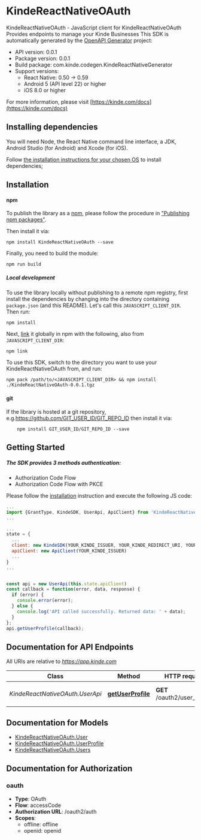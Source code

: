 # KindeReactNativeOAuth

KindeReactNativeOAuth - JavaScript client for KindeReactNativeOAuth
Provides endpoints to manage your Kinde Businesses
This SDK is automatically generated by the [OpenAPI Generator](https://openapi-generator.tech) project:

- API version: 0.0.1
- Package version: 0.0.1
- Build package: com.kinde.codegen.KindeReactNativeGenerator
- Support versions:
  + React Native: 0.50 -> 0.59
  + Android 5 (API level 22) or higher
  + iOS 8.0 or higher

For more information, please visit [https://kinde.com/docs](https://kinde.com/docs)

## Installing dependencies

You will need Node, the React Native command line interface, a JDK, Android Studio (for Android) and Xcode (for iOS).

Follow [the installation instructions for your chosen OS](https://archive.reactnative.dev/docs/0.50/getting-started) to install dependencies;

## Installation

#### npm

To publish the library as a [npm](https://www.npmjs.com/), please follow the procedure in ["Publishing npm packages"](https://docs.npmjs.com/getting-started/publishing-npm-packages).

Then install it via:

```shell
npm install KindeReactNativeOAuth --save
```

Finally, you need to build the module:

```shell
npm run build
```

##### Local development

To use the library locally without publishing to a remote npm registry, first install the dependencies by changing into the directory containing `package.json` (and this README). Let's call this `JAVASCRIPT_CLIENT_DIR`. Then run:

```shell
npm install
```

Next, [link](https://docs.npmjs.com/cli/link) it globally in npm with the following, also from `JAVASCRIPT_CLIENT_DIR`:

```shell
npm link
```

To use this SDK, switch to the directory you want to use your KindeReactNativeOAuth from, and run:

```shell
npm pack /path/to/<JAVASCRIPT_CLIENT_DIR> && npm install ./KindeReactNativeOAuth-0.0.1.tgz
```

#### git

If the library is hosted at a git repository, e.g.https://github.com/GIT_USER_ID/GIT_REPO_ID
then install it via:

```shell
    npm install GIT_USER_ID/GIT_REPO_ID --save
```

## Getting Started

##### The SDK provides 3 methods authentication:

- Authorization Code Flow
- Authorization Code Flow with PKCE

Please follow the [installation](#installation) instruction and execute the following JS code:

```javascript
...
import {GrantType, KindeSDK, UserApi, ApiClient} from 'KindeReactNativeOAuth';
...

...
state = {
  ...
  client: new KindeSDK(YOUR_KINDE_ISSUER, YOUR_KINDE_REDIRECT_URI, YOUR_GRANT_TYPE_CHOOSEN, YOUR_KINDE_CLIENT_ID, YOUR_KINDE_CLIENT_SECRET),
  apiClient: new ApiClient(YOUR_KINDE_ISSUER)
  ...
}
...


const api = new UserApi(this.state.apiClient)
const callback = function(error, data, response) {
  if (error) {
    console.error(error);
  } else {
    console.log('API called successfully. Returned data: ' + data);
  }
};
api.getUserProfile(callback);

```

## Documentation for API Endpoints

All URIs are relative to *https://app.kinde.com*

| Class                           | Method                                               | HTTP request                 | Description                  |
| ------------------------------- | ---------------------------------------------------- | ---------------------------- | ---------------------------- |
| _KindeReactNativeOAuth.UserApi_ | [**getUserProfile**](docs/UserApi.md#getUserProfile) | **GET** /oauth2/user_profile | Returns current user profile |

## Documentation for Models

- [KindeReactNativeOAuth.User](docs/User.md)
- [KindeReactNativeOAuth.UserProfile](docs/UserProfile.md)
- [KindeReactNativeOAuth.Users](docs/Users.md)

## Documentation for Authorization

### oauth

- **Type**: OAuth
- **Flow**: accessCode
- **Authorization URL**: /oauth2/auth
- **Scopes**:
  + offline: offline
  + openid: openid
